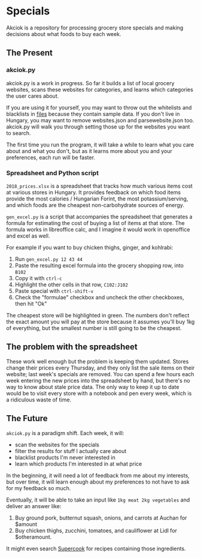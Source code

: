 # Specials

Akciok is a repository for processing grocery store specials and making decisions about what foods to buy each week.

## The Present

### akciok.py

akciok.py is a work in progress. So far it builds a list of local grocery websites, scans these websites for categories, and learns which categories the user cares about.

If you are using it for yourself, you may want to throw out the whitelists and blacklists in [files](https://github.com/youve/akciok/tree/master/files) because they contain sample data. If you don't live in Hungary, you may want to remove websites.json and parsewebsite.json too. akciok.py will walk you through setting those up for the websites you want to search. 

The first time you run the program, it will take a while to learn what you care about and what you don't, but as it learns more about you and your preferences, each run will be faster.

### Spreadsheet and Python script
`2018_prices.xlsx` is a spreadsheet that tracks how much various items cost at various stores in Hungary. It provides feedback on which food items provide the most calories / Hungarian Forint, the most potassium/serving, and which foods are the cheapest non-carbohydrate sources of energy.

`gen_excel.py` is a script that accompanies the spreadsheet that generates a formula for estimating the cost of buying a list of items at that store. The formula works in libreoffice calc, and I imagine it would work in openoffice and excel as well. 

For example if you want to buy chicken thighs, ginger, and kohlrabi:

1. Run `gen_excel.py 12 43 44` 
2. Paste the resulting excel formula into the grocery shopping row, into `B102`
3. Copy it with `ctrl-c`
4. Highlight the other cells in that row, `C102:J102`
5. Paste special with `ctrl-shift-v`
6. Check the "formulae" checkbox and uncheck the other checkboxes, then hit "Ok"

The cheapest store will be highlighted in green. The numbers don't reflect the exact amount you will pay at the store because it assumes you'll buy 1kg of everything, but the smallest number is still going to be the cheapest.

## The problem with the spreadsheet

These work well enough but the problem is keeping them updated. Stores change their prices every Thursday, and they only list the sale items on their website; last week's specials are removed. You can spend a few hours each week entering the new prices into the spreadsheet by hand, but there's no way to know about stale price data. The only way to keep it up to date would be to visit every store with a notebook and pen every week, which is a ridiculous waste of time.

## The Future

`akciok.py` is a paradigm shift. Each week, it will:

* scan the websites for the specials
* filter the results for stuff I actually care about
* blacklist products I'm never interested in
* learn which products I'm interested in at what price

In the beginning, it will need a lot of feedback from me about my interests, but over time, it will learn enough about my preferences to not have to ask for my feedback so much.

Eventually, it will be able to take an input like `1kg meat 2kg vegetables` and deliver an answer like:

1. Buy ground pork, butternut squash, onions, and carrots at Auchan for $amount
2. Buy chicken thighs, zucchini, tomatoes, and cauliflower at Lidl for $otheramount.

It might even search [Supercook](http://www.supercook.com) for recipes containing those ingredients.